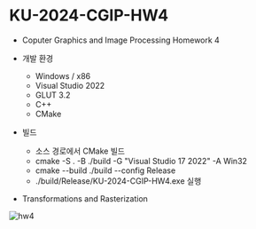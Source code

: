 KU-2024-CGIP-HW4
=============

- Coputer Graphics and Image Processing Homework 4

- 개발 환경
  - Windows / x86
  - Visual Studio 2022
  - GLUT 3.2
  - C++
  - CMake

- 빌드
  - 소스 경로에서 CMake 빌드
  - cmake -S . -B ./build -G "Visual Studio 17 2022" -A Win32
  - cmake --build ./build --config Release
  - ./build/Release/KU-2024-CGIP-HW4.exe 실행
 
- Transformations and Rasterization
<img alt="hw4" src="ttps://github.com/j3566/KU-2024-CGIP-HW4/assets/54254599/9734ec8a-8e1a-4db1-8214-9c064e91be0a">
